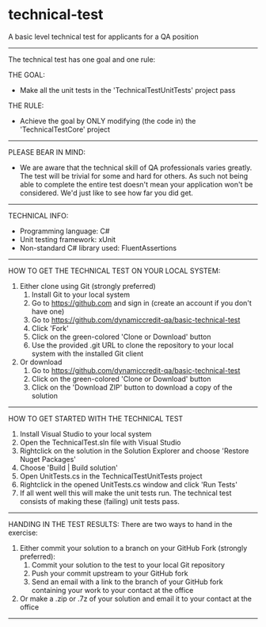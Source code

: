 # technical-test
A basic level technical test for applicants for a QA position

----------------------------------------------------------------------------------
The technical test has one goal and one rule:

THE GOAL:
- Make all the unit tests in the 'TechnicalTestUnitTests' project pass

THE RULE:
- Achieve the goal by ONLY modifying (the code in) the 'TechnicalTestCore' project
----------------------------------------------------------------------------------

PLEASE BEAR IN MIND:
- We are aware that the technical skill of QA professionals varies greatly. The 
test will be trivial for some and hard for others. As such not being able to
complete the entire test doesn't mean your application won't be considered. We'd
just like to see how far you did get.

----------------------------------------------------------------------------------

TECHNICAL INFO:
- Programming language: C#
- Unit testing framework: xUnit
- Non-standard C# library used: FluentAssertions

----------------------------------------------------------------------------------

HOW TO GET THE TECHNICAL TEST ON YOUR LOCAL SYSTEM:
1. Either clone using Git (strongly preferred)
     1. Install Git to your local system
     2. Go to https://github.com and sign in (create an account if you don't have one)
     3. Go to https://github.com/dynamiccredit-qa/basic-technical-test
     4. Click 'Fork'
     5. Click on the green-colored 'Clone or Download' button
     6. Use the provided .git URL to clone the repository to your local system with the installed Git client
2. Or download
     1. Go to https://github.com/dynamiccredit-qa/basic-technical-test
     2. Click on the green-colored 'Clone or Download' button
     3. Click on the 'Download ZIP' button to download a copy of the solution

----------------------------------------------------------------------------------

HOW TO GET STARTED WITH THE TECHNICAL TEST
1. Install Visual Studio to your local system
2. Open the TechnicalTest.sln file with Visual Studio
3. Rightclick on the solution in the Solution Explorer and choose 'Restore Nuget
   Packages'
4. Choose 'Build | Build solution'
5. Open UnitTests.cs in the TechnicalTestUnitTests project
6. Rightclick in the opened UnitTests.cs window and click 'Run Tests'
7. If all went well this will make the unit tests run. The technical test consists
   of making these (failing) unit tests pass.

----------------------------------------------------------------------------------

HANDING IN THE TEST RESULTS:
There are two ways to hand in the exercise:
1. Either commit your solution to a branch on your GitHub Fork (strongly 
   preferred):
     1. Commit your solution to the test to your local Git repository
     2. Push your commit upstream to your GitHub fork
     3. Send an email with a link to the branch of your GitHub fork containing your 
       work to your contact at the office
2. Or make a .zip or .7z of your solution and email it to your contact at the 
   office

----------------------------------------------------------------------------------
